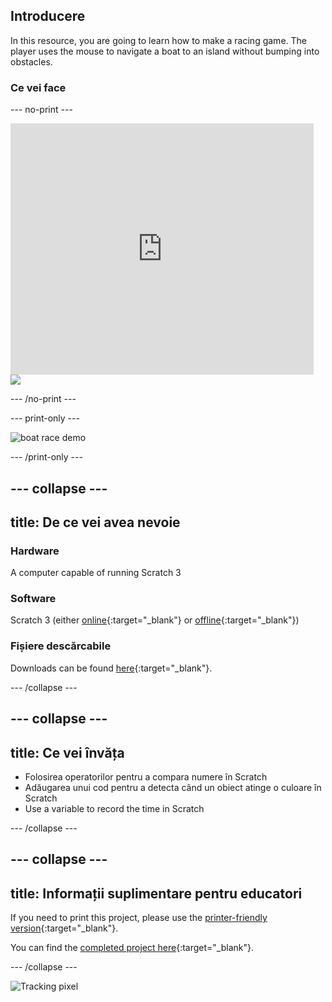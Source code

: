 ## Introducere

In this resource, you are going to learn how to make a racing game. The player uses the mouse to navigate a boat to an island without bumping into obstacles.

### Ce vei face

\--- no-print \---

<div class="scratch-preview">
  <iframe allowtransparency="true" width="485" height="402" src="https://scratch.mit.edu/projects/embed/276662533/?autostart=false" frameborder="0" scrolling="no"></iframe>
  <img src="images/boat_race_demo.png">
</div>

\--- /no-print \---

\--- print-only \---

![boat race demo](images/boat_race_demo.png)

\--- /print-only \---

## \--- collapse \---

## title: De ce vei avea nevoie

### Hardware

A computer capable of running Scratch 3

### Software

Scratch 3 (either [online](https://rpf.io/scratchon){:target="_blank"} or [offline](https://rpf.io/scratchoff){:target="_blank"})

### Fișiere descărcabile

Downloads can be found [here](https://rpf.io/p/en/boat-race-go){:target="_blank"}.

\--- /collapse \---

## \--- collapse \---

## title: Ce vei învăța

- Folosirea operatorilor pentru a compara numere în Scratch
- Adăugarea unui cod pentru a detecta când un obiect atinge o culoare în Scratch
- Use a variable to record the time in Scratch

\--- /collapse \---

## \--- collapse \---

## title: Informații suplimentare pentru educatori

If you need to print this project, please use the [printer-friendly version](https://projects.raspberrypi.org/en/projects/boat-race/print){:target="_blank"}.

You can find the [completed project here](https://rpf.io/p/en/boat-race-get){:target="_blank"}.

\--- /collapse \---

![Tracking pixel](https://code.org/api/hour/begin_codeclub_boatrace.png)